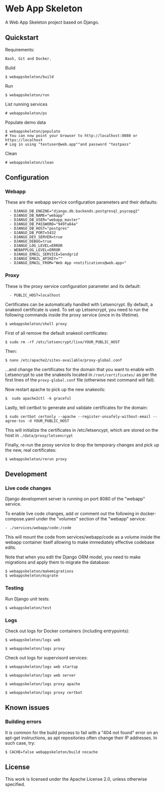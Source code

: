 # Web App Skeleton

A Web App Skeleton project based on Django.

## Quickstart

Requirements:
    
    Bash, Git and Docker.

Build

    $ webappskeleton/build

Run

	$ webappskeleton/run

List running services

    # webappskeleton/ps

Populate demo data

    $ webappskeleton/populate
    # You can now point your browser to http://localhost:8080 or https://localhost
    # Log in using "testuser@web.app""and password "testpass"

Clean

	# webappskeleton/clean


## Configuration

### Webapp

These are the webapp service configuration parameters and their defaults:

      - DJANGO_DB_ENGINE="django.db.backends.postgresql_psycopg2"
      - DJANGO_DB_NAME="webapp"
      - DJANGO_DB_USER="webapp_master"
      - DJANGO_DB_PASSWORD="949fa84a"
      - DJANGO_DB_HOST="postgres"
      - DJANGO_DB_PORT=5432
      - DJANGO_DEV_SERVER=true
      - DJANGO_DEBUG=true
      - DJANGO_LOG_LEVEL=ERROR
      - WEBAPPLOG_LEVEL=ERROR
      - DJANGO_EMAIL_SERVICE=Sendgrid
      - DJANGO_EMAIL_APIKEY=""
      - DJANGO_EMAIL_FROM="Web App <notifications@web.app>"


### Proxy

These is the proxy service configuration parameter and its default:

      - PUBLIC_HOST=localhost

Certificates can be automatically handled with Letsencrypt. By default, a snakeoil certificate is used. To set up Letsencrypt, you need to run the following commands inside the proxy service (once in its lifetime).

    $ webappskeleton/shell proxy

First of all remove the default snakeoil certificates:

	$ sudo rm -rf /etc/letsencrypt/live/YOUR_PUBLIC_HOST
Then:

    $ nano /etc/apache2/sites-available/proxy-global.conf
    
...and change the certificates for the domain that you want to enable with Letsencrypt to use the snakeoils located in `/root/certificates/` as per the first lines of the `proxy-global.conf` file (otherwise next command will fail).

Now restart apache to pick up the new snakeoils:

	$  sudo apache2ctl -k graceful

Lastly, tell certbot to generate and validate certificates for the domain:

    $ sudo certbot certonly --apache --register-unsafely-without-email --agree-tos -d YOUR_PUBLIC_HOST
    
This will initialize the certificates in /etc/letsencypt, which are stored on the host in `./data/proxy/letsencrypt`

Finally, re-run the proxy service to drop the temporary changes and pick up the new, real certificates:

    $ webappskeleton/rerun proxy


## Development

### Live code changes

Django development server is running on port 8080 of the "webapp" service.

To enable live code changes, add or comment out the following in docker-compose.yaml under the "volumes" section of the "webapp" service:

    - ./services/webapp/code:/code
    
This will mount the code from services/webapp/code as a volume inside the webapp container itself allowing to make immediately effective codebase edits.

Note that when you edit the Django ORM model, you need to make migrations and apply them to migrate the database:

    $ webappskeleton/makemigrations
    $ webappskeleton/migrate


### Testing

Run Django unit tests:
    
    $ webappskeleton/test


### Logs


Check out logs for Docker containers (including entrypoints):


    $ webappskeleton/logs web

    $ webappskeleton/logs proxy


Check out logs for supervisord services:

        
    $ webappskeleton/logs web startup
    
    $ webappskeleton/logs web server

    $ webappskeleton/logs proxy apache
    
    $ webappskeleton/logs proxy certbot

    
## Known issues

### Building errors

It is common for the build process to fail with a "404 not found" error on an apt-get instructions, as apt repositories often change their IP addresses. In such case, try:

    $ CACHE=false webappskeleton/build nocache

## License

This work is licensed under the Apache License 2.0, unless otherwise specified.


